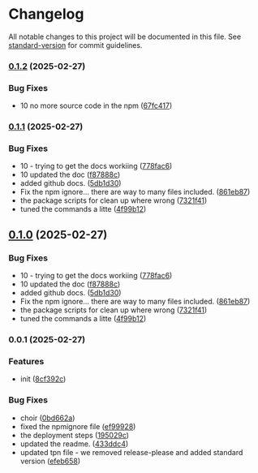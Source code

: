 # Changelog

All notable changes to this project will be documented in this file. See [standard-version](https://github.com/conventional-changelog/standard-version) for commit guidelines.

### [0.1.2](https://github.com/psenger/async-context-id/compare/v0.1.1...v0.1.2) (2025-02-27)


### Bug Fixes

* 10 no more source code in the npm ([67fc417](https://github.com/psenger/async-context-id/commit/67fc4171b9d17b4dfe9b399b96314f9296317e3a))

### [0.1.1](https://github.com/psenger/async-context-id/compare/v0.0.1...v0.1.1) (2025-02-27)


### Bug Fixes

* 10 - trying to get the docs workiing ([778fac6](https://github.com/psenger/async-context-id/commit/778fac6d50f14c6ba1d6df2c00b936994886bfac))
* 10 updated the doc ([f87888c](https://github.com/psenger/async-context-id/commit/f87888c11deb4567e84ed96c2a2b0a4b74da1746))
* added github docs. ([5db1d30](https://github.com/psenger/async-context-id/commit/5db1d307f9f63d23e182400e941f77a1b5d0f2c9))
* Fix the npm ignore... there are way to many files included. ([861eb87](https://github.com/psenger/async-context-id/commit/861eb876165f8e5efe0486a97f50c092033c0d01))
* the package scripts for clean up where wrong ([7321f41](https://github.com/psenger/async-context-id/commit/7321f415ecba43a436f7cb57f276168129e712f2))
* tuned the commands a litte ([4f99b12](https://github.com/psenger/async-context-id/commit/4f99b1254486a37bcf6748a885c65645b0a0762f))

## [0.1.0](https://github.com/psenger/async-context-id/compare/v0.0.1...v0.1.0) (2025-02-27)


### Bug Fixes

* 10 - trying to get the docs workiing ([778fac6](https://github.com/psenger/async-context-id/commit/778fac6d50f14c6ba1d6df2c00b936994886bfac))
* 10 updated the doc ([f87888c](https://github.com/psenger/async-context-id/commit/f87888c11deb4567e84ed96c2a2b0a4b74da1746))
* added github docs. ([5db1d30](https://github.com/psenger/async-context-id/commit/5db1d307f9f63d23e182400e941f77a1b5d0f2c9))
* Fix the npm ignore... there are way to many files included. ([861eb87](https://github.com/psenger/async-context-id/commit/861eb876165f8e5efe0486a97f50c092033c0d01))
* the package scripts for clean up where wrong ([7321f41](https://github.com/psenger/async-context-id/commit/7321f415ecba43a436f7cb57f276168129e712f2))
* tuned the commands a litte ([4f99b12](https://github.com/psenger/async-context-id/commit/4f99b1254486a37bcf6748a885c65645b0a0762f))

### 0.0.1 (2025-02-27)


### Features

* init ([8cf392c](https://github.com/psenger/async-context-id/commit/8cf392c7d990aaf912039ddff3bc53b15bb927fc))


### Bug Fixes

* choir ([0bd662a](https://github.com/psenger/async-context-id/commit/0bd662ad90bad374ff381aa97a8cdae47db76d66))
* fixed the npmignore file ([ef99928](https://github.com/psenger/async-context-id/commit/ef99928df40469f307b9bb872182043b2588bf59))
* the deployment steps ([195029c](https://github.com/psenger/async-context-id/commit/195029cf750f7b9c4ddf63f05e283f703a7ac654))
* updated the readme. ([433ddc4](https://github.com/psenger/async-context-id/commit/433ddc4a82181340cdd0d2945b55463885bd288a))
* updated tpn file - we removed release-please and added standard version ([efeb658](https://github.com/psenger/async-context-id/commit/efeb658ec7d2edfc9fcaa597b66ac541a95bdb1b))
